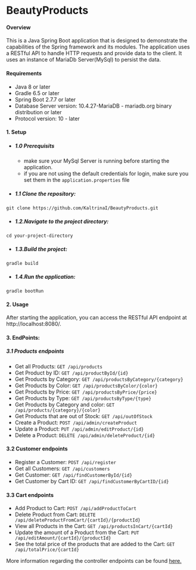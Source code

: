 # BeautyProducts

#### Overview

This is a Java Spring Boot application that is designed to demonstrate the capabilities of the Spring framework and its modules. The application uses a RESTful API to handle HTTP requests and provide data to the client. It uses an instance of MariaDb Server(MySql) to persist the data.

#### Requirements
- Java 8 or later
- Gradle 6.5 or later
- Spring Boot 2.7.7 or later
- Database Server version: 10.4.27-MariaDB - mariadb.org binary distribution or later
- Protocol version: 10 - later

#### 1. Setup
- ##### 1.0 Prerequisits
    - make sure your MySql Server is running before starting the application.
    - if you are not using the default credentials for login, make sure you set them in the `application.properties` file

- ##### 1.1 Clone the repository:
```
git clone https://github.com/KaltrinaI/BeautyProducts.git
```
- ##### 1.2.Navigate to the project directory:
```
cd your-project-directory
```
- ##### 1.3.Build the project:
```
gradle build
```
- ##### 1.4.Run the application:
```
gradle bootRun
```

#### 2. Usage
After starting the application, you can access the RESTful API endpoint at http://localhost:8080/.

#### **3. EndPoints:**

##### 3.1 Products endpoints
- Get all Products: `GET /api/products`
- Get Product by ID: `GET /api/productById/{id}`
- Get Products by Category: `GET /api/productsByCategory/{category}`
- Get Products by Color: `GET /api/productsByColor/{color}`
- Get Products by Price: `GET /api/productsByPrice/{price}`
- Get Products by Type: `GET /api/productsByType/{type}`
- Get Products by Category and color: `GET /api/products/{category}/{color}`
- Get Products that are out of Stock: `GET /api/outOfStock`
- Create a Product: `POST /api/admin/createProduct`
- Update a Product: `PUT /api/admin/editProduct/{id}`
- Delete a Product: `DELETE /api/admin/deleteProduct/{id}`

#### 3.2 Customer endpoints
- Register a Customer: `POST /api/register`
- Get all Customers: `GET /api/customers`
- Get Customer: `GET /api/findCustomerById/{id}`
- Get Customer by Cart ID: `GET /api/findCustomerByCartID/{id}`

#### 3.3 Cart endpoints
- Add Product to Cart: `POST /api/addProductToCart`
- Delete Product from Cart: `DELETE /api/deleteProductFromCart/{cartId}/{productId}`
- View all Products in the Cart: `GET /api/productsInCart/{cartId}`
- Update the amount of a Product from the Cart: `PUT /api/editAmount/{cartId}/{productId}`
- See the total price of the products that are added to the Cart: `GET /api/totalPrice/{cartId}`

More information regarding the controller endpoints can be found [here.](https://github.com/KaltrinaI/BeautyProducts/tree/master/src/documentation)







